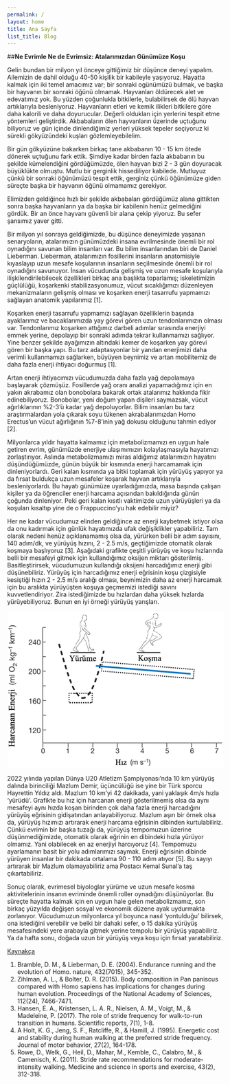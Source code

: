 ```yaml
---
permalink: /
layout: home
title: Ana Sayfa
list_title: Blog
---
```

<!-- Google tag (gtag.js) -->
<script async src="https://www.googletagmanager.com/gtag/js?id=G-5XCEL8VMFG"></script>
<script>
  window.dataLayer = window.dataLayer || [];
  function gtag(){dataLayer.push(arguments);}
  gtag('js', new Date());

  gtag('config', 'G-5XCEL8VMFG');
</script>

##**Ne Evrimle Ne de Evrimsiz: Atalarımızdan Günümüze Koşu**

Gelin bundan bir milyon yıl önceye gittiğimiz bir düşünce deneyi yapalım. Ailemizin de dahil olduğu 40-50 kişilik bir kabileyle yaşıyoruz. Hayatta kalmak için iki temel amacımız var; bir sonraki ogünümüzü bulmak, ve başka bir hayvanın bir sonraki öğünü olmamak. Hayvanları öldürecek alet ve edevatımız yok. Bu yüzden çoğunlukla bitkilerle, bulabilirsek de ölü hayvan artıklarıyla besleniyoruz. Hayvanların etleri ve kemik ilikleri bitkilere göre daha kalorili ve daha doyurucular. Değerli oldukları için yerlerini tespit etme yöntemleri geliştirdik. Akbabaların ölen hayvanların üzerinde uçtuğunu biliyoruz ve gün içinde dinlendiğimiz yerleri yüksek tepeler seçiyoruz ki sürekli gökyüzündeki kuşları gözlemleyebilelim. 

Bir gün gökyüzüne bakarken birkaç tane akbabanın 10 - 15 km ötede dönerek uçtuğunu fark ettik. Şimdiye kadar birden fazla akbabanın bu şekilde kümelendiğini gördüğümüzde, ölen hayvan bizi 2 - 3 gün doyuracak büyüklükte olmuştu. Mutlu bir gerginlik hissediliyor kabilede. Mutluyuz çünkü bir sonraki öğünümüzü tespit ettik, gerginiz çünkü öğünümüze giden süreçte başka bir hayvanın öğünü olmamamız gerekiyor.

Elimizden geldiğince hızlı bir şekilde akbabaları gördüğümüz alana gittikten sonra başka hayvanların ya da başka bir kabilenin henüz gelmediğini gördük. Bir an önce hayvanı güvenli bir alana çekip yiyoruz. Bu sefer şansımız yaver gitti.

Bir milyon yıl sonraya geldiğimizde, bu düşünce deneyimizde yaşanan senaryoların, atalarımızın günümüzdeki insana evrilmesinde önemli bir rol oynadığını savunan bilim insanları var. Bu bilim insanlarından biri de Daniel Lieberman. Lieberman, atalarımızın fosillerini insanların anatomisiyle kıyaslayıp uzun mesafe koşularının insanların seçilmesinde önemli bir rol oynadığını savunuyor. İnsan vücudunda gelişmiş ve uzun mesafe koşularıyla ilişkilendirilebilecek özellikleri birkaç ana başlıkta toparlamış; iskeletimizin güçlülüğü, koşarkenki stabilizasyonumuz, vücut sıcaklığımızı düzenleyen mekanizmaların gelişmiş olması ve koşarken enerji tasarrufu yapmamızı sağlayan anatomik yapılarımız [1].

Koşarken enerji tasarrufu yapmamızı sağlayan özelliklerin başında ayaklarımız ve bacaklarımızda yay görevi gören uzun tendonlarımızın olması var. Tendonlarımız koşarken attığımız darbeli adımlar sırasında enerjiyi emmek yerine, depolayıp bir sonraki adımda tekrar kullanmamızı sağlıyor. Yine benzer şekilde ayağımızın altındaki kemer de koşarken yay görevi gören bir başka yapı. Bu tarz adaptasyonlar bir yandan enerjimizi daha verimli kullanmamızı sağlarken, büyüyen beynimiz ve artan mobilitemiz de daha fazla enerji ihtiyacı doğurmuş [1].

Artan enerji ihtiyacımızı vücudumuzda daha fazla yağ depolamaya başlayarak çözmüşüz. Fosillerde yağ oranı analizi yapamadığımız için en yakın akrabamız olan bonobolara bakarak ortak atalarımız hakkında fikir edinebiliyoruz. Bonobolar, yeni doğum yapan dişileri saymazsak, vücut ağırlıklarının %2-3’ü kadar yağ depoluyorlar. Bilim insanları bu tarz araştırmalardan yola çıkarak soyu tükenen akrabalarımızdan Homo Erectus’un vücut ağırlığının %7-8’inin yağ dokusu olduğunu tahmin ediyor [2].

Milyonlarca yıldır hayatta kalmamız için metabolizmamızı en uygun hale getiren evrim, günümüzde enerjiye ulaşımımızın kolaylaşmasıyla hayatımızı zorlaştırıyor. Aslında metabolizmamızı miras aldığımız atalarımızın hayatını düşündüğümüzde, günün büyük bir kısmında enerji harcamamak için dinleniyorlardı. Geri kalan kısmında ya bitki toplamak için yürüyüş yapıyor ya da fırsat buldukça uzun mesafeler koşarak hayvan artıklarıyla besleniyorlardı. Bu hayatı günümüze uyarladığımızda, masa başında çalışan kişiler ya da öğrenciler enerji harcama açısından bakıldığında günün çoğunda dinleniyor. Peki geri kalan kısıtlı vaktimizde uzun yürüyüşleri ya da koşuları kısaltıp yine de o Frappuccino’yu hak edebilir miyiz?

Her ne kadar vücudumuz elinden geldiğince az enerji kaybetmek istiyor olsa da onu kadırmak için günlük hayatımızda ufak değişiklikler yapabiliriz. Tam olarak nedeni henüz açıklanamamış olsa da, yürürken belli bir adım sayısını, 140 adım/dk, ve yürüyüş hızını, 2 - 2.5 m/s, geçtiğimizde otomatik olarak koşmaya başlıyoruz [3]. Aşağıdaki grafikte çeşitli yürüyüş ve koşu hızlarında belli bir mesafeyi gitmek için kullandığımız oksijen miktarı gösterilmiş. Basitleştirirsek, vücudumuzun kullandığı oksijeni harcadığımız enerji gibi düşünebiliriz. Yürüyüş için harcadığımız enerji eğrisinin koşu çizgisiyle kesiştiği hızın 2 - 2.5 m/s aralığı olması, beynimizin daha az enerji harcamak için bu aralıkta yürüyüşten koşuya geçmemizi istediği savını kuvvetlendiriyor. Zira istediğimizde bu hızlardan daha yüksek hızlarda yürüyebiliyoruz. Bunun en iyi örneği yürüyüş yarışları.

![Hiz vs Harcanan Enerji Grafigi](/_assets/cot_vs_hiz.png)

2022 yılında yapılan Dünya U20 Atletizm Şampiyonası’nda 10 km yürüyüş dalında birinciliği Mazlum Demir, üçüncülüğü ise yine bir Türk sporcu Hayrettin Yıldız aldı. Mazlum 10 km’yi 42 dakikada, yani yaklaşık 4m/s hızla ‘yürüdü’. Grafikte bu hız için harcanan enerji gösterilmemiş olsa da aynı mesafeyi aynı hızda koşan birinden çok daha fazla enerji harcadığını yürüyüş eğrisinin gidişatından anlayabiliyoruz. Mazlum aşırı bir örnek olsa da, yürüyüş hızımızı artırarak enerji harcama eğrisinin dibinden kurtulabiliriz. Çünkü evrimin bir başka tuzağı da, yürüyüş tempomuzun üzerine düşünmediğimizde, otomatik olarak eğrinin en dibindeki hızla yürüyor olmamız. Yani olabilecek en az enerjiyi harcıyoruz [4]. Tempomuzu ayarlamanın basit bir yolu adımlarımızı saymak. Enerji eğrisinin dibinde yürüyen insanlar bir dakikada ortalama 90 - 110 adım atıyor [5]. Bu sayıyı artırarak bir Mazlum olamayabiliriz ama Postacı Kemal Sunal’a taş çıkartabiliriz.

Sonuç olarak, evrimesel biyologlar yürüme ve uzun mesafe kosma aktivitelerinin insanın evriminde önemli roller oynadığını düşünüyorlar. Bu süreçte hayatta kalmak için en uygun hale gelen metabolizmamız, son birkaç yüzyılda değişen sosyal ve ekonomik düzene ayak uydurmakta zorlanıyor. Vücudumuzun milyonlarca yıl boyunca nasıl ‘yontulduğu’ bilirsek, ona istediğini verebilir ve belki bir dahaki sefer, o 15 dakika yürüyüş mesafesindeki yere arabayla gitmek yerine tempolu bir yürüyüş yapabiliriz. Ya da hafta sonu, doğada uzun bir yürüyüş veya koşu için fırsat yaratabiliriz.


<ins>Kaynakça<ins>
1.	Bramble, D. M., & Lieberman, D. E. (2004). Endurance running and the evolution of Homo. nature, 432(7015), 345-352.
2.	Zihlman, A. L., & Bolter, D. R. (2015). Body composition in Pan paniscus compared with Homo sapiens has implications for changes during human evolution. Proceedings of the National Academy of Sciences, 112(24), 7466-7471.
3.	Hansen, E. A., Kristensen, L. A. R., Nielsen, A. M., Voigt, M., & Madeleine, P. (2017). The role of stride frequency for walk-to-run transition in humans. Scientific reports, 7(1), 1-8.
4.	A Holt, K. G., Jeng, S. F., Ratcliffe, R., & Hamill, J. (1995). Energetic cost and stability during human walking at the preferred stride frequency. Journal of motor behavior, 27(2), 164-178.
5.	Rowe, D., Welk, G., Heil, D., Mahar, M., Kemble, C., Calabro, M., & Camenisch, K. (2011). Stride rate recommendations for moderate-intensity walking. Medicine and science in sports and exercise, 43(2), 312-318.

